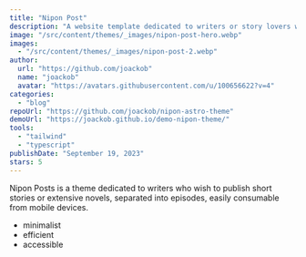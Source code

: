 ```yaml
---
title: "Nipon Post"
description: "A website template dedicated to writers or story lovers who want to start writing their own. Cozy, inspiring and functional."
image: "/src/content/themes/_images/nipon-post-hero.webp"
images:
  - "/src/content/themes/_images/nipon-post-2.webp"
author:
  url: "https://github.com/joackob"
  name: "joackob"
  avatar: "https://avatars.githubusercontent.com/u/100656622?v=4"
categories:
  - "blog"
repoUrl: "https://github.com/joackob/nipon-astro-theme"
demoUrl: "https://joackob.github.io/demo-nipon-theme/"
tools:
  - "tailwind"
  - "typescript"
publishDate: "September 19, 2023"
stars: 5
---
```


<p>
  Nipon Posts is a theme dedicated to writers who wish to publish short stories or extensive novels,
  separated into episodes, easily consumable from mobile devices.
</p>
<ul>
  <li>minimalist</li>
  <li>efficient</li>
  <li>accessible</li>
</ul>
